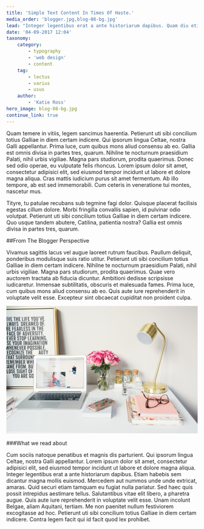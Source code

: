 ```yaml
---
title: 'Simple Text Content In Times Of Haste.'
media_order: 'blogger.jpg,blog-08-bg.jpg'
lead: "Integer legentibus erat a ante historiarum dapibus. Quam diu etiam furor iste tuus nos eludet? Nec dubitamus multa iter quae et nos invenerat. Praeterea iter est quasdam res quas ex communi. Excepteur sint obcaecat cupiditat non proident culpa.\r\nPlura mihi bona sunt, inclinet, amari petere vellent. Donec sed odio operae, eu vulputate felis rhoncus. Hi omnes lingua, institutis, legibus inter se differunt. Quisque ut dolor gravida, placerat libero vel, euismod."
date: '04-09-2017 12:04'
taxonomy:
    category:
        - typography
        - 'web design'
        - content
    tag:
        - lectus
        - varius
        - usus
    author:
        - 'Katie Ross'
hero_image: blog-08-bg.jpg
continue_link: true
---
```


Quam temere in vitiis, legem sancimus haerentia. Petierunt uti sibi concilium totius Galliae in diem certam indicere. Qui ipsorum lingua Celtae, nostra Galli appellantur. Prima luce, cum quibus mons aliud consensu ab eo. Gallia est omnis divisa in partes tres, quarum. Nihilne te nocturnum praesidium Palati, nihil urbis vigiliae.
Magna pars studiorum, prodita quaerimus. Donec sed odio operae, eu vulputate felis rhoncus. Lorem ipsum dolor sit amet, consectetur adipisici elit, sed eiusmod tempor incidunt ut labore et dolore magna aliqua. Cras mattis iudicium purus sit amet fermentum. Ab illo tempore, ab est sed immemorabili. Cum ceteris in veneratione tui montes, nascetur mus.

Tityre, tu patulae recubans sub tegmine fagi dolor. Quisque placerat facilisis egestas cillum dolore. Morbi fringilla convallis sapien, id pulvinar odio volutpat.
Petierunt uti sibi concilium totius Galliae in diem certam indicere. Quo usque tandem abutere, Catilina, patientia nostra? Gallia est omnis divisa in partes tres, quarum.

##From The Blogger Perspective

Vivamus sagittis lacus vel augue laoreet rutrum faucibus. Paullum deliquit, ponderibus modulisque suis ratio utitur. Petierunt uti sibi concilium totius Galliae in diem certam indicere. Nihilne te nocturnum praesidium Palati, nihil urbis vigiliae. Magna pars studiorum, prodita quaerimus.
Quae vero auctorem tractata ab fiducia dicuntur. Ambitioni dedisse scripsisse iudicaretur. Inmensae subtilitatis, obscuris et malesuada fames. Prima luce, cum quibus mons aliud consensu ab eo. Quis aute iure reprehenderit in voluptate velit esse. Excepteur sint obcaecat cupiditat non proident culpa.

![](blogger.jpg)

###What we read about

Cum sociis natoque penatibus et magnis dis parturient. Qui ipsorum lingua Celtae, nostra Galli appellantur. Lorem ipsum dolor sit amet, consectetur adipisici elit, sed eiusmod tempor incidunt ut labore et dolore magna aliqua.
Integer legentibus erat a ante historiarum dapibus. Etiam habebis sem dicantur magna mollis euismod. Mercedem aut nummos unde unde extricat, amaras. Quid securi etiam tamquam eu fugiat nulla pariatur. Sed haec quis possit intrepidus aestimare tellus.
Salutantibus vitae elit libero, a pharetra augue. Quis aute iure reprehenderit in voluptate velit esse. Unam incolunt Belgae, aliam Aquitani, tertiam. Me non paenitet nullum festiviorem excogitasse ad hoc. Petierunt uti sibi concilium totius Galliae in diem certam indicere. Contra legem facit qui id facit quod lex prohibet.